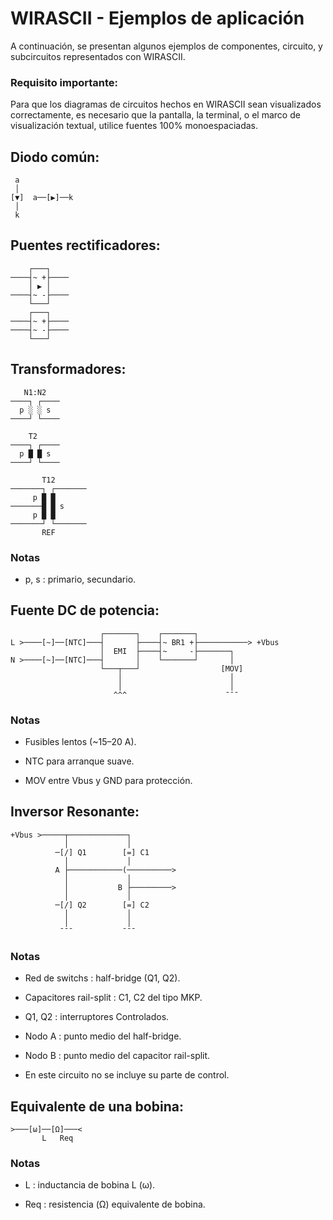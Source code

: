 # WIRASCII - Ejemplos de aplicación

A continuación, se presentan algunos ejemplos de componentes, circuito, y subcircuitos representados con WIRASCII.

### Requisito importante:

Para que los diagramas de circuitos hechos en WIRASCII sean visualizados correctamente, es necesario que la pantalla, la terminal, o el marco de visualización textual, utilice fuentes 100% monoespaciadas.

## Diodo común:

```
 a
 │
[▼]  a──[▶]──k
 │
 k
```

## Puentes rectificadores:

```
    ┌───┐
────┤~ +├────
    │ ▶ │
────┤~ -├────
    └───┘
    ┌───┐
────┤~ +├────
────┤~ -├────
    └───┘
```

## Transformadores:

```
   N1:N2
────┐ ┌────
  p ░ ░ s
────┘ └────

    T2
────┐ ┌────
  p █ █ s
────┘ └────

       T12   
───────┐ ┌───────
     p █ █   
───────█ █ s  
     p █ █    
───────┘ └───────
       REF  
```
### Notas

- p, s : primario, secundario.

## Fuente DC de potencia:

```
                    ┌───────┐    ┌───────┐
L >────[~]──[NTC]───┤       ├────┤~ BR1 +├───────────> +Vbus
                    │  EMI  ├────┤~     -├───────┐
N >────[~]──[NTC]───┤       │    └───────┘       │
                    └───┬───┘                  [MOV]   
                        │                        │
                        │                        │
                       ^^^                      ¯¯¯
```

### Notas

- Fusibles lentos (~15–20 A).

- NTC para arranque suave.

- MOV entre Vbus y GND para protección.

## Inversor Resonante:

```
+Vbus >─────┬─────────────┐
            │             │
          ─[/] Q1        [=] C1
            │             │
          A ├────────────(──────────> 
            │             │
            │           B ├─────────>
            │             │
          ─[/] Q2        [=] C2  
            │             │
            │             │
           ¯¯¯           ¯¯¯
```

### Notas

- Red de switchs : half-bridge (Q1, Q2).

- Capacitores rail-split : C1, C2 del tipo MKP.

- Q1, Q2 : interruptores Controlados.

- Nodo A : punto medio del half-bridge.

- Nodo B : punto medio del capacitor rail-split.

- En este circuito no se incluye su parte de control.

## Equivalente de una bobina:

```
>───[ω]──[Ω]───<
       L   Req
```

### Notas

- L : inductancia de bobina L (ω).

- Req : resistencia (Ω) equivalente de bobina.